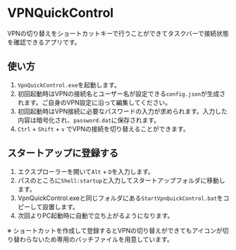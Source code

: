 # VPNQuickControl

VPNの切り替えをショートカットキーで行うことができてタスクバーで接続状態を確認できるアプリです。

## 使い方

1. `VpnQuickControl.exe`を起動します。
2. 初回起動時はVPNの接続名とユーザー名が設定できる`config.json`が生成されます。ご自身のVPN設定に沿って編集してください。
3. 初回起動時はVPN接続に必要なパスワードの入力が求められます。入力した内容は暗号化され、`password.dat`に保存されます。
4. `Ctrl` + `Shift` + `v` でVPNの接続を切り替えることができます。

## スタートアップに登録する  
1. エクスプローラーを開いて`Alt` + `D`を入力します。
2. パスのところに`Shell:startup`と入力してスタートアップフォルダに移動します。
3. VpnQuickControl.exeと同じフォルダにある`StartVpnQuickControl.bat`をコピーして設置します。
4. 次回よりPC起動時に自動で立ち上がるようになります。

※ ショートカットを作成して登録するとVPNの切り替えができてもアイコンが切り替わらないため専用のバッチファイルを用意しています。
